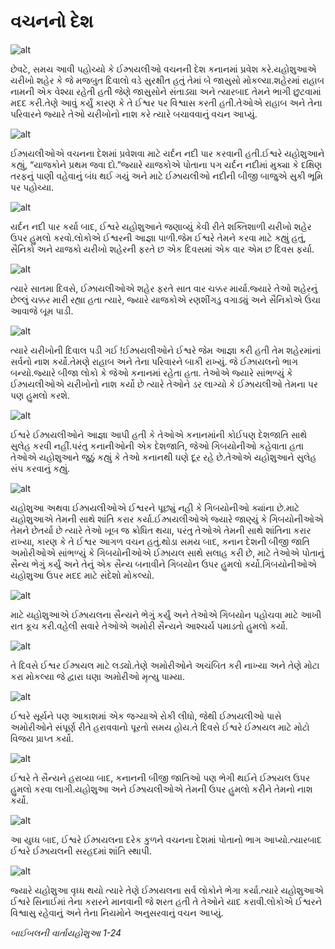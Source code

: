 # વચનનો દેશ

![alt](https://cdn.door43.org/obs/jpg/360px/obs-en-15-01.jpg)

છેવટે, સમય આવી પહોચ્યો કે ઈઝ્રાયલીઓ વચનની દેશ કનાનમાં પ્રવેશ કરે.યહોશુઆએ યરીખો શહેર કે જે મજબુત દિવાલો વડે સુરક્ષીત હતું તેમાં બે જાસુસો મોકલ્યા.શહેરમાં રાહાબ નામની એક વેશ્યા રહેતી હતી જેણે જાસુસોને સંતાડ્યા અને ત્યારબાદ તેમને ભાગી છુટવામાં મદદ કરી.તેણે આવું કર્યું કારણ કે તે ઈશ્વર પર વિશ્વાસ કરતી હતી.તેઓએ રાહાબ અને તેના પરિવારને જ્યારે તેઓ યરીખોનો નાશ કરે ત્યારે બચાવવાનું વચન આપ્યું.

![alt](https://cdn.door43.org/obs/jpg/360px/obs-en-15-02.jpg)

ઈઝ્રાયલીઓએ વચનના દેશમાં પ્રવેશવા માટે યર્દન નદી પાર કરવાની હતી.ઈશ્વરે યહોશુઆને કહ્યું, “યાજકોને પ્રથમ જવા દો.”જ્યારે યાજકોએ પોતાના પગ યર્દન નદીમાં મુક્યા કે દક્ષિણ તરફનું પાણી વહેવાનું બંધ થઈ ગયું અને માટે ઈઝ્રાયલીઓ નદીની બીજી બાજુએ સુકી ભૂમિ પર પહોચ્યા.

![alt](https://cdn.door43.org/obs/jpg/360px/obs-en-15-03.jpg)

યર્દન નદી પાર કર્યા બાદ, ઈશ્વરે યહોશુઆને જણાવ્યું કેવી રીતે શક્તિશાળી યરીખો શહેર ઉપર હુમલો કરવો.લોકોએ ઈશ્વરની આજ્ઞા પાળી.જેમ ઈશ્વરે તેમને કરવા માટે કહ્યું હતું, સૈનિકો અને યાજકો યરીખો શહેરની ફરતે છ એક દિવસમાં એક વાર એમ છ દિવસ ફર્યા.

![alt](https://cdn.door43.org/obs/jpg/360px/obs-en-15-04.jpg)

ત્યારે સાતમા દિવસે, ઈઝ્રાયલીઓએ શહેર ફરતે સાત વાર ચક્કર માર્યા.જ્યારે તેઓ શહેરનું છેલ્લું ચક્કર મારી રહ્યા હતા ત્યારે, જ્યારે યાજકોએ રણશીંગડુ વગાડ્યું અને સૈનિકોએ ઉંચા આવાજે બૂમ પાડી.

![alt](https://cdn.door43.org/obs/jpg/360px/obs-en-15-05.jpg)

ત્યારે યરીખોની દિવાલ પડી ગઈ !ઈઝ્રાયલીઓને ઈશ્વરે જેમ આજ્ઞા કરી હતી તેમ શહેરમાંનાં સર્વનો નાશ કર્યો.તેમણે રાહાબ અને તેના પરિવારને બાકી રાખ્યું. જે ઈઝ્રાયલનો ભાગ બન્યો.જ્યારે બીજા લોકો કે જેઓ કનાનમાં રહેતા હતા. તેઓએ જ્યારે સાંભળ્યું કે ઈઝ્રાયલીઓએ યરીખોનો નાશ કર્યો છે ત્યારે તેઓને ડર લાગ્યો કે ઈઝ્રાયલીઓ તેમના પર પણ હુમલો કરશે.

![alt](https://cdn.door43.org/obs/jpg/360px/obs-en-15-06.jpg)

ઈશ્વરે ઈઝ્રાયલીઓને આજ્ઞા આપી હતી કે તેઓએ કનાનમાંની કોઈપણ દેશજાતિ સાથે સુલેહ કરવી નહીં.પરંતુ કનાનીઓની એક દેશજાતિ, જેઓ ગિબયોનીઓ કહેવાતા હતા તેઓએ યહોશુઆને જુઠું કહ્યું કે તેઓ કનાનથી ઘણે દૂર રહે છે.તેઓએ યહોશુઆને સુલેહ સંપ કરવાનું કહ્યું.

![alt](https://cdn.door43.org/obs/jpg/360px/obs-en-15-07.jpg)

યહોશુઆ અથવા ઈઝ્રાયલીઓએ ઈશ્વરને પૂછ્યું નહી કે ગિબયોનીઓ ક્યાંના છે.માટે યહોશુઆએ તેમની સાથે શાંતિ કરાર કર્યા.ઈઝ્રાયલીઓએ જ્યારે જાણ્યું કે ગિબયોનીઓએ તેમને છેતર્યા છે ત્યારે તેઓ ખૂબ જ ક્રોધિત થયા, પરંતુ તેઓએ તેમની સાથે શાંતિના કરાર રાખ્યા, કારણ કે તે ઈશ્વર આગળ વચન હતું.થોડા સમય બાદ, કનાન દેશની બીજી જાતિ અમોરીઓએ સાંભળ્યું કે ગિબયોનીઓએ ઈઝ્રાયલ સાથે સલાહ કરી છે, માટે તેઓએ પોતાનું સૈન્ય ભેગું કર્યું અને તેનું એક સૈન્ય બનાવીને ગિબયોન ઉપર હુમલો કર્યો.ગિબયોનીઓએ યહોશુઆ ઉપર મદદ માટે સંદેશો મોકલ્યો.

![alt](https://cdn.door43.org/obs/jpg/360px/obs-en-15-08.jpg)

માટે યહોશુઆએ ઈઝ્રાયલના સૈન્યને ભેગું કર્યું અને તેઓએ ગિબયોન પહોચવા માટે આખી રાત કૂચ કરી.વહેલી સવારે તેઓએ અમોરી સૈન્યને આશ્ચર્ય પમાડતો હુમલો કર્યો.

![alt](https://cdn.door43.org/obs/jpg/360px/obs-en-15-09.jpg)

તે દિવસે ઈશ્વર ઈઝ્રાયલ માટે લડ્યો.તેણે અમોરીઓને અચંબિત કરી નાખ્યા અને તેણે મોટા કરા મોકલ્યા જે દ્વારા ઘણા અમોરીઓ મૃત્યુ પામ્યા.

![alt](https://cdn.door43.org/obs/jpg/360px/obs-en-15-10.jpg)

ઈશ્વરે સૂર્યને પણ આકાશમાં એક જગ્યાએ રોકી લીધો, જેથી ઈઝ્રાયલીઓ પાસે અમોરીઓને સંપૂર્ણ રીતે હરાવવાનો પૂરતો સમય હોય.તે દિવસે ઈશ્વરે ઈઝ્રાયલ માટે મોટો વિજય પ્રાપ્ત કર્યો.

![alt](https://cdn.door43.org/obs/jpg/360px/obs-en-15-11.jpg)

ઈશ્વરે તે સૈન્યને હરાવ્યા બાદ, કનાનની બીજી જાતિઓ પણ ભેગી થઈને ઈઝ્રાયલ ઉપર હુમલો કરવા લાગી.યહોશુઆ અને ઈઝ્રાયલીઓએ તેમની ઉપર હુમલો કરીને તેમનો નાશ કર્યો.

![alt](https://cdn.door43.org/obs/jpg/360px/obs-en-15-12.jpg)

આ યુધ્ધ બાદ, ઈશ્વરે ઈઝ્રાયલના દરેક કુળને વચનના દેશમાં પોતાનો ભાગ આપ્યો.ત્યારબાદ ઈશ્વરે ઈઝ્રાયલની સરહદમાં શાંતિ સ્થાપી.

![alt](https://cdn.door43.org/obs/jpg/360px/obs-en-15-13.jpg)

જ્યારે યહોશુઆ વૃધ્ધ થયો ત્યારે તેણે ઈઝ્રાયલના સર્વ લોકોને ભેગા કર્યા.ત્યારે યહોશુઆએ ઈશ્વરે સિનાઈમાં તેના કરારને માનવાની જે શરત હતી તે તેઓને યાદ કરાવી.લોકોએ ઈશ્વરને વિશ્વાસુ રહેવાનું અને તેના નિયમોને અનુસરવાનું વચન આપ્યું.

_બાઈબલની વાર્તાયહોશુઆ 1-24_